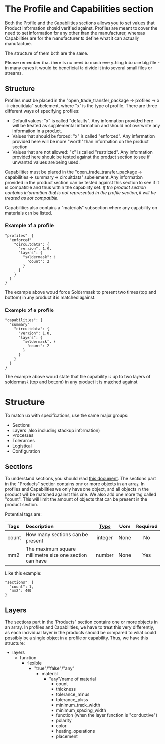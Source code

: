 # The Profile and Capabilities section
Both the Profile and the Capabilities sections allows you to set values that Product information should verified against. Profiles are meant to cover the need to set information for any other than the manufacturer, whereas Capabilities are for the manufacturer to define what it can actually manufacture.

The structure of them both are the same.

Please remember that there is no need to mash everything into one big file - in many cases it would be beneficial to divide it into several small files or streams.

## Structure
Profiles must be placed in the "open_trade_transfer_package -> profiles -> x -> circuitdata" subelement, where "x" is the type of profile. There are three different ways of specifying profiles:
* Default values: "x" is called "defaults". Any information provided here will be treated as supplemental information and should not overwrite any information in a product.
* Values that should be forced: "x" is called "enforced". Any information provided here will be more "worth" than information on the product section.
* Values that are not allowed: "x" is called "restricted". Any information provided here should be tested against the product section to see if unwanted values are being used.

Capabilities must be placed in the "open_trade_transfer_package -> capabilities -> summary -> circuitdata" subelement. Any information provided in the product section can be tested against this section to see if it is compatible and thus within the capability set. *If the product section contains information that is not represented in the profile section, it will be treated as not compatible*.

Capabilities also contains a "materials" subsection where any capability on materials can be listed.

### Example of a profile
```
"profiles": {
  "enforced"
    "circuitdata": {
      "version": 1.0,
      "layers": {
        "soldermask": {
          "count": 2
        }
      }
    }
  }
}
```
The example above would force Soldermask to present two times (top and bottom) in any product it is matched against.

### Example of a profile
```
"capabilities": {
  "summary"
    "circuitdata": {
      "version": 1.0,
      "layers": {
        "soldermask": {
          "count": 2
        }
      }
    }
  }
}
```
The example above would state that the capability is up to two layers of soldermask (top and bottom) in any product it is matched against.

# Structure
To match up with specifications, use the same major groups:
* Sections
* Layers (also including stackup information)
* Processes
* Tolerances
* Logistical
* Configuration

## Sections
To understand sections, you should read [this document](https://www.circuitdata.org/t/18phm5).
The sections part in the "Products" section contains one or more objects in an array. In profiles and Capabilities we only have one object, and all objects in the product will be matched against this one. We also add one more tag called "count". This will limit the amount of objects that can be present in the product section.

Potential tags are:

| Tags          | Description           | [Type](/README.md#about-types-and-how-to-use-them) | Uom | Required |
|:------------- |:----------------------|:----------------------------------------:|:---:|:--------:|
| count         | How many sections can be present | integer | None | No |
| mm2           | The maximum square millimetre size one section can have | number | None | Yes |


Like this example:
```
"sections": {
  "count": 1,
  "mm2": 400
}

```

## Layers
The sections part in the "Products" section contains one or more objects in an array. In profiles and Capabilities, we have to treat this very differently, as each individual layer in the products should be compared to what could possibly be a single object in a profile or capability. Thus, we have this structure:
* layers
  * function
    * flexible
      * "true"/"false"/"any"
        * material
          * "any"/name of material
            * count
            * thickness
            * tolerance_minus
            * tolerance_pluss
            * minimum_track_width
            * minimum_spacing_width
            * function (when the layer function is "conductive")
            * polarity
            * color
            * heating_operations
            * placement
